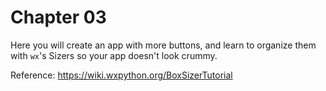 # Chapter 03

Here you will create an app with more buttons, and learn to organize them with `wx`'s  Sizers so your app doesn't look crummy.


Reference: https://wiki.wxpython.org/BoxSizerTutorial